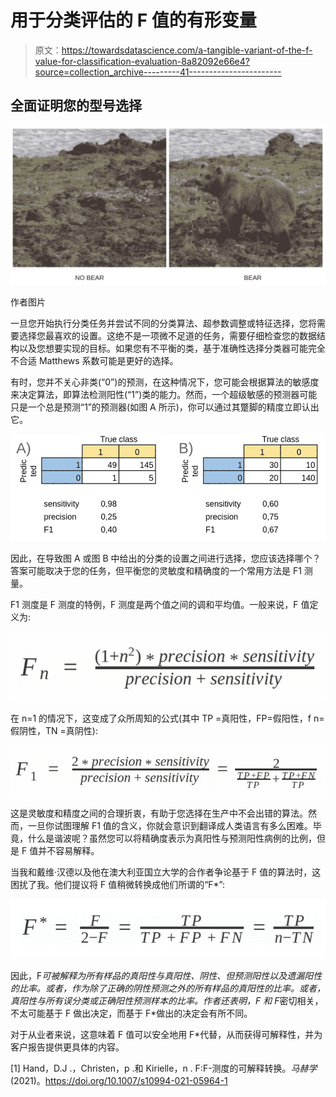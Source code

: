 # 用于分类评估的 F 值的有形变量

> 原文：<https://towardsdatascience.com/a-tangible-variant-of-the-f-value-for-classification-evaluation-8a82092e66e4?source=collection_archive---------41----------------------->

## 全面证明您的型号选择

![](img/3602b1c6c2ca2d856de85e7b565c3124.png)

作者图片

一旦您开始执行分类任务并尝试不同的分类算法、超参数调整或特征选择，您将需要选择您最喜欢的设置。这绝不是一项微不足道的任务，需要仔细检查您的数据结构以及您想要实现的目标。如果您有不平衡的类，基于准确性选择分类器可能完全不合适 Matthews 系数可能是更好的选择。

有时，您并不关心非类(“0”)的预测，在这种情况下，您可能会根据算法的敏感度来决定算法，即算法检测阳性(“1”)类的能力。然而，一个超级敏感的预测器可能只是一个总是预测“1”的预测器(如图 A 所示)，你可以通过其蹩脚的精度立即认出它。

![](img/b156e766eb367e10589bef113636f3ed.png)

因此，在导致图 A 或图 B 中给出的分类的设置之间进行选择，您应该选择哪个？答案可能取决于您的任务，但平衡您的灵敏度和精确度的一个常用方法是 F1 测量。

F1 测度是 F 测度的特例，F 测度是两个值之间的调和平均值。一般来说，F 值定义为:

![](img/f7152125d81f7a3990342edc761b0d41.png)

在 n=1 的情况下，这变成了众所周知的公式(其中 TP =真阳性，FP=假阳性，f n=假阴性，TN =真阴性):

![](img/53cdad69b1d1b59b7c42d84b37e3d49a.png)

这是灵敏度和精度之间的合理折衷，有助于您选择在生产中不会出错的算法。然而，一旦你试图理解 F1 值的含义，你就会意识到翻译成人类语言有多么困难。毕竟，什么是谐波呢？虽然您可以将精确度表示为真阳性与预测阳性病例的比例，但是 F 值并不容易解释。

当我和戴维·汉德以及他在澳大利亚国立大学的合作者争论基于 F 值的算法时，这困扰了我。他们提议将 F 值稍微转换成他们所谓的“F*”:

![](img/fdc91a78e8f29144affdb8b796ec50c8.png)

因此，F*可被解释为所有样品的真阳性与真阳性、阴性、但预测阳性以及遗漏阳性的比率。或者，作为除了正确的阴性预测之外的所有样品的真阳性的比率。或者，真阳性与所有误分类或正确阳性预测样本的比率。作者还表明，F 和 F*密切相关，不太可能基于 F 做出决定，而基于 F*做出的决定会有所不同。

对于从业者来说，这意味着 F 值可以安全地用 F*代替，从而获得可解释性，并为客户报告提供更具体的内容。

[1] Hand，D.J .，Christen，p .和 Kirielle，n . F:F-测度的可解释转换。*马赫学* (2021)。https://doi.org/10.1007/s10994-021-05964-1